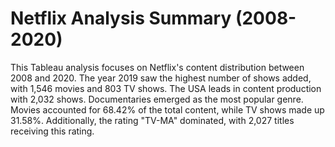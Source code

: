 # Netflix Analysis Summary (2008-2020)

This Tableau analysis focuses on Netflix's content distribution between 2008 and 2020. The year 2019 saw the highest number of shows added, with 1,546 movies and 803 TV shows. The USA leads in content production with 2,032 shows. Documentaries emerged as the most popular genre. Movies accounted for 68.42% of the total content, while TV shows made up 31.58%. Additionally, the rating "TV-MA" dominated, with 2,027 titles receiving this rating.


